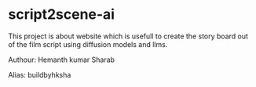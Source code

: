# script2scene-ai

This project is about website which is usefull to create the story board out of the film script using diffusion models and llms.

Authour: Hemanth kumar Sharab

Alias: buildbyhksha
